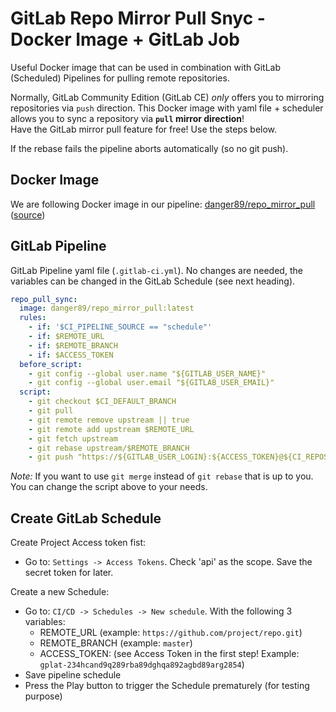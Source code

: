 # GitLab Repo Mirror Pull Snyc - Docker Image + GitLab Job

Useful Docker image that can be used in combination with GitLab (Scheduled) Pipelines for pulling remote repositories.

Normally, GitLab Community Edition (GitLab CE) _only_ offers you to mirroring repositories via `push` direction. This Docker image with yaml file + scheduler allows you to sync a repository via **`pull` mirror direction**!  
Have the GitLab mirror pull feature for free! Use the steps below.

If the rebase fails the pipeline aborts automatically (so no git push).

## Docker Image

We are following Docker image in our pipeline: [danger89/repo_mirror_pull](https://hub.docker.com/r/danger89/repo_mirror_pull) ([source](./Dockerfile))

## GitLab Pipeline

GitLab Pipeline yaml file (`.gitlab-ci.yml`). No changes are needed, the variables can be changed in the GitLab Schedule (see next heading).

```yml
repo_pull_sync:
  image: danger89/repo_mirror_pull:latest
  rules:
    - if: '$CI_PIPELINE_SOURCE == "schedule"'
    - if: $REMOTE_URL
    - if: $REMOTE_BRANCH
    - if: $ACCESS_TOKEN
  before_script:
    - git config --global user.name "${GITLAB_USER_NAME}"
    - git config --global user.email "${GITLAB_USER_EMAIL}"
  script:
    - git checkout $CI_DEFAULT_BRANCH
    - git pull
    - git remote remove upstream || true
    - git remote add upstream $REMOTE_URL
    - git fetch upstream
    - git rebase upstream/$REMOTE_BRANCH
    - git push "https://${GITLAB_USER_LOGIN}:${ACCESS_TOKEN}@${CI_REPOSITORY_URL#*@}" "HEAD:${CI_DEFAULT_BRANCH}"
```

*Note:* If you want to use `git merge` instead of `git rebase` that is up to you. You can change the script above to your needs.

## Create GitLab Schedule

Create Project Access token fist:

* Go to: `Settings -> Access Tokens`. Check 'api' as the scope. Save the secret token for later.

Create a new Schedule:

* Go to: `CI/CD -> Schedules -> New schedule`. With the following 3 variables:
  * REMOTE_URL (example: `https://github.com/project/repo.git`)
  * REMOTE_BRANCH (example: `master`)
  * ACCESS_TOKEN: (see Access Token in the first step! Example: `gplat-234hcand9q289rba89dghqa892agbd89arg2854`)
* Save pipeline schedule
* Press the Play button to trigger the Schedule prematurely (for testing purpose)
